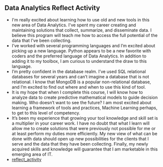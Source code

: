 ## Data Analytics Reflect Activity

- I'm really excited about learning how to use old and new tools in this new area of Data Analytics.  I've spent my career creating and maintaining solutions that collect, summarize, and disseminate data.  I believe this program will teach me how to access the full potential of the data that I've been collecting.
- I’ve worked with several programming languages and I’m excited about picking up a new language.    Python appears to be a new favorite with coders and the preferred language of Data Analytics.  In addition to adding it to my toolbox, I am curious to understand the draw to this language.
- I’m pretty confident in the database realm.  I’ve used SQL relational databases for several years and can’t imagine a database that is not relational.  I know that MongoDB is a popular non-relational database, and I’m excited to find out where and when to use this kind of tool.
- It is my hope that when I complete this course, I will know how to analyze data to create predictive mathematical models to guide decision making.   Who doesn’t want to see the future? I am most excited about learning a framework of tools and practices, Machine Learning perhaps, to get to this level of competency.
- It’s been my experience that growing your tool knowledge and skill set is a multiplier in your career work.   I have no doubt that what I learn will allow me to create solutions that were previously not possible for me or at least perform my duties more efficiently.  My new view of what can be done with data should open up new possibilities for the clients that I serve and the data that they have been collecting.  Finally, my newly acquired skills and knowledge will guarantee that I am marketable in this emerging area of IT.
- [reflect_activity](Data_Analytics_Reflect_Activity.odt)
